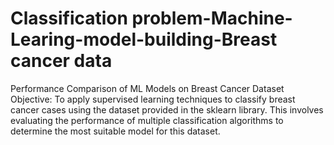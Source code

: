 # Classification problem-Machine-Learing-model-building-Breast cancer data
Performance Comparison of ML Models on Breast Cancer Dataset
Objective:
To apply supervised learning techniques to classify breast cancer cases using the dataset provided in the sklearn library. This involves evaluating the performance of multiple classification algorithms to determine the most suitable model for this dataset.
